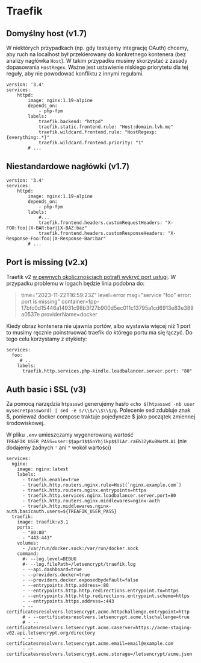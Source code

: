 # Traefik

## Domyślny host (v1.7)

W niektórych przypadkach (np. gdy testujemy integrację OAuth) chcemy, aby ruch na localhost był przekierowany do konkretnego kontenera (bez analizy nagłówka `Host`). W takim przypadku musimy skorzystać z zasady dopasowania `HostRegex`. Ważne jest ustawienie niskiego priorytetu dla tej reguły, aby nie powodować konfliktu z innymi regułami.

```
version: '3.4'
services:
    httpd:
        image: nginx:1.19-alpine
        depends_on:
            - php-fpm
        labels:
            traefik.backend: "httpd"
            traefik.static.frontend.rule: "Host:domain.lvh.me"
            traefik.wildcard.frontend.rule: "HostRegexp: {everything:.*}"
            traefik.wildcard.frontend.priority: "1"
        # ...
```

## Niestandardowe nagłówki (v1.7)

```
version: '3.4'
services:
    httpd:
        image: nginx:1.19-alpine
        depends_on:
            - php-fpm
        labels:
            #...
            traefik.frontend.headers.customRequestHeaders: "X-FOO:foo||X-BAR:bar||X-BAZ:baz"
            traefik.frontend.headers.customResponseHeaders: "X-Response-Foo:foo||X-Response-Bar:bar"
        # ...
```

## Port is missing (v2.x)

Traefik v2 [w pewnych okolicznościach potrafi wykryć port usługi](https://doc.traefik.io/traefik/v2.8/providers/docker/#port-detection).
W przypadku problemu w logach będzie linia podobna do:
> time="2023-11-22T16:59:23Z" level=error msg="service \"foo\" error: port is missing" container=fpp-17bfc0d15446a14931c98b3f27b900d5ec011c13795a1cd6913e83e389a0537e providerName=docker

Kiedy obraz kontenera nie ujawnia portów, albo wystawia więcej niż 1 port to musimy ręcznie poinstruować traefik do którego portu ma się łączyć.
Do tego celu korzystamy z etykiety:

```
services:
  foo:
     # ..
    labels:
      traefik.http.services.php-kindle.loadbalancer.server.port: "80"
```

## Auth basic i SSL (v3)

Za pomocą narzędzia `htpasswd` generujemy hasło `echo $(htpasswd -nb user mysecretpassword) | sed -e s/\\$/\\$\\$/g`.
Polecenie sed zdubluje znak $, ponieważ docker compose traktuje pojedyncze $ jako początek zmiennej środowiskowej.

W pliku `.env` umieszczamy wygenerowaną wartość `TREAFIK_USER_PASS=user:$$apr1$$SnYhj1kp$$TiAr.raEh3ZyKuBWotM.A1` (nie dodajemy żadnych `'` ani `"` wokół wartości)

```
services:
  nginx:
    image: nginx:latest
    labels:
      - traefik.enable=true
      - traefik.http.routers.nginx.rule=Host(`nginx.example.com`)
      - traefik.http.routers.nginx.entrypoints=https
      - traefik.http.services.nginx.loadbalancer.server.port=80
      - traefik.http.routers.nginx.middlewares=nginx-auth
      - traefik.http.middlewares.nginx-auth.basicauth.users=${TREAFIK_USER_PASS}
  traefik:
    image: traefik:v3.1
    ports:
      - "80:80"
      - "443:443"
    volumes:
      - /var/run/docker.sock:/var/run/docker.sock
    command:
      #- --log.level=DEBUG
      #- --log.filePath=/letsencrypt/traefik.log
      - --api.dashboard=true
      - --providers.docker=true
      - --providers.docker.exposedbydefault=false
      - --entrypoints.http.address=:80
      - --entrypoints.http.http.redirections.entrypoint.to=https
      - --entrypoints.http.http.redirections.entrypoint.scheme=https
      - --entrypoints.https.address=:443
      - --certificatesresolvers.letsencrypt.acme.httpchallenge.entrypoint=http
      # - --certificatesresolvers.letsencrypt.acme.tlschallenge=true
      # - --certificatesresolvers.letsencrypt.acme.caserver=https://acme-staging-v02.api.letsencrypt.org/directory
      - --certificatesresolvers.letsencrypt.acme.email=email@example.com
      - --certificatesresolvers.letsencrypt.acme.storage=/letsencrypt/acme.json
```
